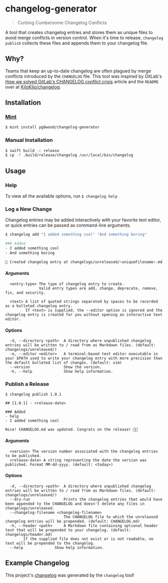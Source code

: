 # changelog-generator
> Curbing Cumbersome Changelog Conflicts

A tool that creates changelog entries and stores them as unique files to avoid merge conflicts in version control. When it's time to release, `changelog publish` collects these files and appends them to your changelog file.

## Why?
Teams that keep an up-to-date changelog are often plagued by merge conflicts introduced by the `CHANGELOG` file. This tool was inspired by GitLab's [How we solved GitLab's CHANGELOG conflict crisis](https://about.gitlab.com/blog/2018/07/03/solving-gitlabs-changelog-conflict-crisis/) article and the `README` over at [KiloKilo/changelog](https://github.com/KiloKilo/changelog).

## Installation

### [Mint](https://github.com/yonaskolb/Mint)

```sh
$ mint install pg8wood/changelog-generator
```

### Manual Installation
```sh
$ swift build -c release
$ cp -f .build/release/changelog /usr/local/bin/changelog
```

## Usage
### Help
To view all the available options, run `$ changelog help`

### Log a New Change
Changelog entries may be added interactively with your favorite text editor, or quick entries can be passed as command-line arguments.

```sh
$ changelog add "I added something cool" "And something boring"

### Added
- I added something cool
- And something boring

🙌 Created changelog entry at changelogs/unreleased/<uniqueFilename>.md
```

#### Arguments
```
  <entry-type> The type of changelog entry to create.  
               Valid entry types are add, change, deprecate, remove, fix, and security.

  <text> A list of quoted strings separated by spaces to be recorded as a bulleted changelog entry. 
         If <text> is supplied, the --editor option is ignored and the changelog entry is created for you without opening an interactive text editor.
```

#### Options
```
  -d, --directory <path>  A directory where unpublished changelog entries will be written to / read from as Markdown files. (default: changelogs/unreleased/)
  -e, --editor <editor>   A terminal-based text editor executable in your $PATH used to write your changelog entry with more precision than the default bulleted list of changes. (default: vim)
  --version               Show the version.
  -h, --help              Show help information.
```

### Publish a Release
```
$ changelog publish 1.0.1 

## [1.0.1] - <release-date>

### Added
- help
- I added something cool

Nice! CHANGELOG.md was updated. Congrats on the release! 🥳🍻
```

#### Arguments
```
  <version> The version number associated with the changelog entries to be published. 
  <release-date> A string representing the date the version was published. Format MM-dd-yyyy. (default: <today>)
```

#### Options
```
  -d, --directory <path>  A directory where unpublished changelog entries will be written to / read from as Markdown files. (default: changelogs/unreleased/)
  --dry-run               Prints the changelog entries that would have been appended to the CHANGELOG and doesn't delete any files in changelogs/unreleased. 
  --changelog-filename <changelog-filename>
                          The CHANGELOG file to which the unreleased changelog entries will be prepended. (default: CHANGELOG.md)
  -h, --header <path>     A Markdown file containing optional header text that will be prepended to your changelog. (default: changelogs/header.md)
        If the supplied file does not exist or is not readable, no text will be prepended to the changelog.
  --help              Show help information.
```

## Example Changelog
This project's [changelog](CHANGELOG.md) was generated by the `changelog` tool!
